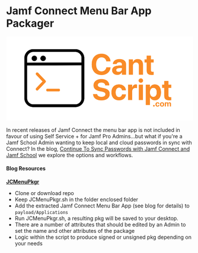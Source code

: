 # Jamf Connect Menu Bar App Packager


<p align="center">
<img width="512" alt="CantScript Logo" src="https://github.com/cantscript/AxM_API/blob/main/CantScript_Full_DotComV7.png">
</p>


In recent releases of Jamf Connect the menu bar app is not included in favour of using Self Service + for Jamf Pro Admins...but what if you're a Jamf School Admin wanting to keep local and cloud passwords in sync with Connect? In the blog, [Continue To Sync Passwords with Jamf Connect and Jamf School]() we explore the options and workflows.


#### Blog Resources
**[JCMenuPkgr]()** <br>

* Clone or download repo
* Keep JCMenuPkgr.sh in the folder enclosed folder
* Add the extracted Jamf Connect Menu Bar App (see blog for details) to `payload/Applications`
* Run JCMenuPkgr.sh, a resulting pkg will be saved to your desktop.
* There are a number of attributes that should be edited by an Admin to set the name and other attributes of the package
* Logic within the script to produce signed or unsigned pkg depending on your needs
